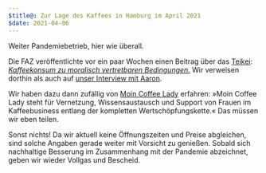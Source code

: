 ```yaml
---
$title@: Zur Lage des Kaffees in Hamburg im April 2021
$date: 2021-04-06
---
```


Weiter Pandemiebetrieb, hier wie überall.

Die FAZ veröffentlichte vor ein paar Wochen einen Beitrag über das [Teikei]([url('/content/cafes/teikei.md')]): [_Kaffeekonsum zu moralisch vertretbaren Bedingungen._](https://www.faz.net/aktuell/wirtschaft/unternehmen/teikei-coffee-verkauft-kaffee-im-abonnement-17251809.html?printPagedArticle=true) Wir verweisen dorthin als auch auf [unser Interview mit Aaron]([url('/content/posts/20200602.md')]).

Wir haben dazu dann zufällig von [Moin Coffee Lady](https://moincoffeelady.de/) erfahren: »Moin Coffee Lady steht für Vernetzung, Wissensaustausch und Support von Frauen im Kaffeebusiness entlang der kompletten Wertschöpfungskette.« Das müssen wir eben teilen.

Sonst nichts! Da wir aktuell keine Öffnungszeiten und Preise abgleichen, sind solche Angaben gerade weiter mit Vorsicht zu genießen. Sobald sich nachhaltige Besserung im Zusammenhang mit der Pandemie abzeichnet, geben wir wieder Vollgas und Bescheid.